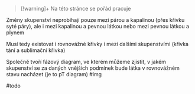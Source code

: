 
> [!warning]+
>Na této stránce se pořád pracuje


Změny skupenství neprobíhají pouze mezi párou
a kapalinou (přes křivku syté páry), ale i mezi kapalinou
a pevnou látkou nebo mezi pevnou látkou a plynem

Musí tedy existovat i rovnovážné křivky i mezi dalšími
skupenstvími (křivka tání a sublimační křivka)

Společně tvoří fázový diagram, ve kterém můžeme
zjistit, v jakém skupenství se za daných vnějších
podmínek bude látka v rovnovážném stavu nacházet
(je to pT diagram)
#img

#todo